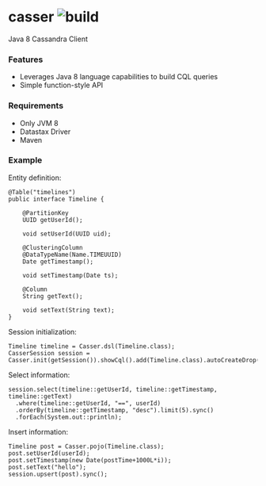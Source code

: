 # casser            ![build](https://travis-ci.org/noorq/casser.svg?branch=master)
Java 8 Cassandra Client

### Features

* Leverages Java 8 language capabilities to build CQL queries
* Simple function-style API

### Requirements

* Only JVM 8
* Datastax Driver
* Maven

### Example

Entity definition:
```
@Table("timelines")
public interface Timeline {

	@PartitionKey
	UUID getUserId();
	
	void setUserId(UUID uid);
	
	@ClusteringColumn
	@DataTypeName(Name.TIMEUUID)
	Date getTimestamp();
	
	void setTimestamp(Date ts);
	
	@Column
	String getText();
	
	void setText(String text);
}
```

Session initialization:
```
Timeline timeline = Casser.dsl(Timeline.class);
CasserSession session = Casser.init(getSession()).showCql().add(Timeline.class).autoCreateDrop().get();
```

Select information:
```
session.select(timeline::getUserId, timeline::getTimestamp, timeline::getText)
  .where(timeline::getUserId, "==", userId)
  .orderBy(timeline::getTimestamp, "desc").limit(5).sync()
  .forEach(System.out::println);
```

Insert information:
```
Timeline post = Casser.pojo(Timeline.class);
post.setUserId(userId);
post.setTimestamp(new Date(postTime+1000L*i));
post.setText("hello");
session.upsert(post).sync();
```
